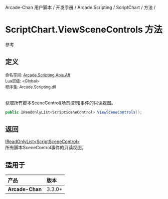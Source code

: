 Arcade-Chan 用户脚本 / 开发手册 / Arcade.Scripting / ScriptChart / 方法 /
# ScriptChart.ViewSceneControls 方法
参考

## 定义
<div style="font-size: 90%;">
命名空间: <a href="README.md">Arcade.Scripting.Apis.Aff</a><br />
Lua层级: &lt;Global&gt;<br />
程序集: Arcade.Scripting.dll
</div><br />

获取所有脚本SceneControl(场景控制)事件的只读视图。

```csharp
public IReadOnlyList<ScriptSceneControl> ViewSceneControls();
```

## 返回
[IReadOnlyList&lt;ScriptSceneControl&gt;](https://docs.microsoft.com/zh-cn/dotnet/api/system.collections.generic.ireadonlylist-1)  
  所有脚本SceneControl事件的只读视图。

## 适用于
| 产品 | 版本 |
|:----|:----|
| **Arcade-Chan** | 3.3.0+ |